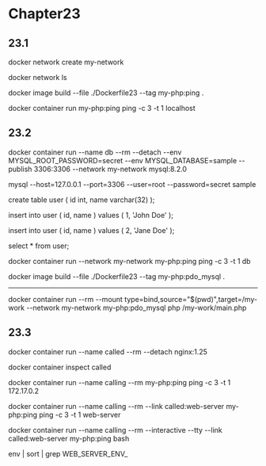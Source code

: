 # Chapter23

## 23.1

docker network create my-network

docker network ls

docker image build --file ./Dockerfile23 --tag my-php:ping .

docker container run my-php:ping ping -c 3 -t 1 localhost

## 23.2

docker container run --name db --rm --detach --env MYSQL_ROOT_PASSWORD=secret --env MYSQL_DATABASE=sample --publish 3306:3306 --network my-network mysql:8.2.0

mysql --host=127.0.0.1 --port=3306 --user=root --password=secret sample

create table user ( id int, name varchar(32) );

insert into user ( id, name ) values ( 1, 'John Doe' );

insert into user ( id, name ) values ( 2, 'Jane Doe' );

select * from user;

docker container run --network my-network my-php:ping ping -c 3 -t 1 db

docker image build --file ./Dockerfile23 --tag my-php:pdo_mysql .

---

docker container run --rm --mount type=bind,source="$(pwd)",target=/my-work --network my-network my-php:pdo_mysql php /my-work/main.php

## 23.3

docker container run --name called --rm --detach nginx:1.25

docker container inspect called

docker container run --name calling --rm my-php:ping ping -c 3 -t 1 172.17.0.2

docker container run --name calling --rm --link called:web-server my-php:ping ping -c 3 -t 1 web-server

docker container run --name calling --rm --interactive --tty --link called:web-server my-php:ping bash

env | sort | grep WEB_SERVER_ENV_

